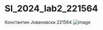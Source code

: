 # SI_2024_lab2_221564
Константин Јовановски 221564
![image](https://github.com/aiko7/SI_2024_lab2_221564/assets/115356535/929de866-611d-467a-b117-ca5fd2ec27e7)
